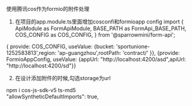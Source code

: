 使用腾讯cos作为formio的附件处理
1. 在项目的app.module.ts里面增加cosconfi和formioapp config
import {
  ApiModule as FormApiModule,
  BASE_PATH as FormApi_BASE_PATH,
  COS_CONFIG as COS_CONFIG,
} from '@sparrowmini/form-api';

{ provide: COS_CONFIG, useValue: {bucket: 'sportunione-1252583813',region: 'ap-guangzhou',rootPath: 'contract/' }},
{provide: FormioAppConfig, useValue: {appUrl: "http://localhost:4200/asd",apiUrl: "http://localhost:4200/sd"}}

2. 在设计添加附件的时候,勾选storage为url


npm i cos-js-sdk-v5 ts-md5  
"allowSyntheticDefaultImports": true,

